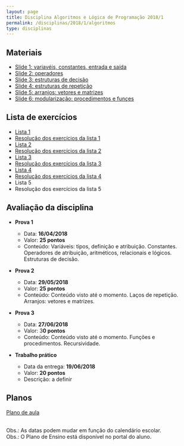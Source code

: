 ```yaml
---
layout: page
title: Disciplina Algoritmos e Lógica de Programação 2018/1
permalink: /disciplinas/2018/1/algoritmos
type: disciplinas
---
```

## Materiais
* [Slide 1: variavéis, constantes, entrada e saída](https://marcoaugustoandrade.github.io/slides-algoritmos/1-variaveis-constantes-entrada-saida.html)
* [Slide 2: operadores](https://marcoaugustoandrade.github.io/slides-algoritmos/2-operadores.html)
* [Slide 3: estruturas de decisão](https://marcoaugustoandrade.github.io/slides-algoritmos/3-estrututas-de-decisao.html)
* [Slide 4: estruturas de repetição](https://marcoaugustoandrade.github.io/slides-algoritmos/4-lacos-de-repeticao.html)
* [Slide 5: arranjos: vetores e matrizes](https://marcoaugustoandrade.github.io/slides-algoritmos/5-arranjos.html)
* [Slide 6: modularização: procedimentos e funçes](https://marcoaugustoandrade.github.io/slides-algoritmos/6-modularizacao.html)

## Lista de exercícios
* [Lista 1](https://github.com/marcoinf/marcoinf.github.io/raw/master/downloads/algoritmos/lista-1.pdf)
* [Resolução dos exercícios da lista 1](https://github.com/marcoaugustoandrade/algoritmos-lista-1)
* [Lista 2](https://github.com/marcoinf/marcoinf.github.io/raw/master/downloads/algoritmos/lista-2.pdf)
* [Resolução dos exercícios da lista 2](https://github.com/marcoaugustoandrade/algoritmos-lista-2)
* [Lista 3](https://github.com/marcoinf/marcoinf.github.io/raw/master/downloads/algoritmos/lista-3.pdf)
* [Resolução dos exercícios da lista 3](https://github.com/marcoaugustoandrade/algoritmos-lista-3)
* [Lista 4](https://github.com/marcoinf/marcoinf.github.io/raw/master/downloads/algoritmos/lista-4.pdf)
* [Resolução dos exercícios da lista 4](https://github.com/marcoaugustoandrade/algoritmos-lista-4)
* Lista 5
* Resolução dos exercícios da lista 5

## Avaliação da disciplina

- **Prova 1**
  - Data: **16/04/2018**
  - Valor: **25 pontos**
  - Conteúdo: Variáveis: tipos, definição e atribuição. Constantes. Operadores de atribuição, aritméticos, relacionais e lógicos. Estruturas de decisão.
  
- **Prova 2**
  - Data: **29/05/2018**
  - Valor: **25 pontos**
  - Conteúdo: Conteúdo visto até o momento. Laços de repetição. Arranjos: vetores e matrizes.
  
- **Prova 3**
  - Data: **27/06/2018**
  - Valor: 3**0 pontos**
  - Conteúdo: Conteúdo visto até o momento. Funções e procedimentos. Recursividade.
  
- **Trabalho prático**
  - Data da entrega: **19/06/2018**
  - Valor: **20 pontos**
  - Descrição: a definir

## Planos
[Plano de aula](https://docs.google.com/spreadsheets/d/164lmjU63DAGTboSR4n-ktQv8ZjIHVNnaY3RAg2m2ksc/edit?usp=sharing)

<br>Obs.: As datas podem mudar em função do calendário escolar.
<br>Obs.: O Plano de Ensino está disponível no portal do aluno.
